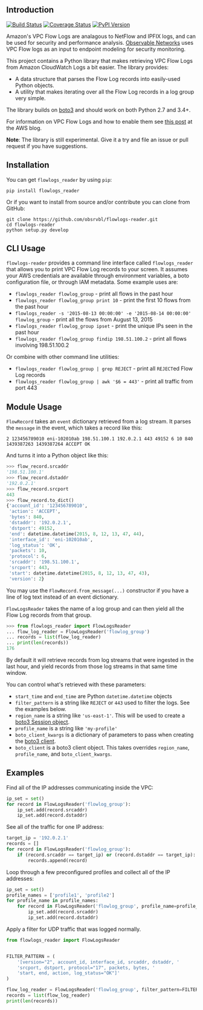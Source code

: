 ## Introduction

[![Build Status](https://travis-ci.org/obsrvbl/flowlogs-reader.svg?branch=master)](https://travis-ci.org/obsrvbl/flowlogs-reader)
[![Coverage Status](https://coveralls.io/repos/obsrvbl/flowlogs-reader/badge.svg?branch=master&service=github)](https://coveralls.io/github/obsrvbl/flowlogs-reader?branch=master)
[![PyPI Version](https://img.shields.io/pypi/v/flowlogs_reader.svg)](https://pypi.python.org/pypi/flowlogs_reader)

Amazon's VPC Flow Logs are analagous to NetFlow and IPFIX logs, and can be used for security and performance analysis. [Observable Networks](https://observable.net) uses VPC Flow logs as an input to endpoint modeling for security monitoring.

This project contains a Python library that makes retrieving VPC Flow Logs from Amazon CloudWatch Logs a bit easier. The library provides:

* A data structure that parses the Flow Log records into easily-used Python objects.
* A utility that makes iterating over all the Flow Log records in a log group very simple.

The library builds on [boto3](https://github.com/boto/boto3) and should work on both Python 2.7 and 3.4+.

For information on VPC Flow Logs and how to enable them see [this post](https://aws.amazon.com/blogs/aws/vpc-flow-logs-log-and-view-network-traffic-flows/) at the AWS blog.

__Note__: The library is still experimental. Give it a try and file an issue or pull request if you have suggestions.

## Installation

You can get `flowlogs_reader` by using `pip`:

```
pip install flowlogs_reader
```

Or if you want to install from source and/or contribute you can clone from GitHub:

```
git clone https://github.com/obsrvbl/flowlogs-reader.git
cd flowlogs-reader
python setup.py develop
```

## CLI Usage

`flowlogs-reader` provides a command line interface called `flowlogs_reader` that allows you to print VPC Flow Log records to your screen. It assumes your AWS credentials are available through environment variables, a boto configuration file, or through IAM metadata. Some example uses are:

* `flowlogs_reader flowlog_group` - print all flows in the past hour
* `flowlogs_reader flowlog_group print 10` - print the first 10 flows from the past hour
* `flowlogs_reader -s '2015-08-13 00:00:00' -e '2015-08-14 00:00:00' flowlog_group` - print all the flows from August 13, 2015
* `flowlogs_reader flowlog_group ipset` - print the unique IPs seen in the past hour
* `flowlogs_reader flowlog_group findip 198.51.100.2` - print all flows involving 198.51.100.2

Or combine with other command line utilities:

* `flowlogs_reader flowlog_group | grep REJECT` - print all `REJECT`ed Flow Log records
* `flowlogs_reader flowlog_group | awk '$6 = 443'` - print all traffic from port 443

## Module Usage

`FlowRecord` takes an `event` dictionary retrieved from a log stream. It parses the `message` in the event, which takes a record like this:

```
2 123456789010 eni-102010ab 198.51.100.1 192.0.2.1 443 49152 6 10 840 1439387263 1439387264 ACCEPT OK
```

And turns it into a Python object like this:

```python
>>> flow_record.srcaddr
'198.51.100.1'
>>> flow_record.dstaddr
'192.0.2.1'
>>> flow_record.srcport
443
>>> flow_record.to_dict()
{'account_id': '123456789010',
 'action': 'ACCEPT',
 'bytes': 840,
 'dstaddr': '192.0.2.1',
 'dstport': 49152,
 'end': datetime.datetime(2015, 8, 12, 13, 47, 44),
 'interface_id': 'eni-102010ab',
 'log_status': 'OK',
 'packets': 10,
 'protocol': 6,
 'srcaddr': '198.51.100.1',
 'srcport': 443,
 'start': datetime.datetime(2015, 8, 12, 13, 47, 43),
 'version': 2}
```

You may use the `FlowRecord.from_message(...)` constructor if you have a line of log text instead of an event dictionary.

`FlowLogsReader` takes the name of a log group and can then yield all the Flow Log records from that group.

```python
>>> from flowlogs_reader import FlowLogsReader
... flow_log_reader = FlowLogsReader('flowlog_group')
... records = list(flow_log_reader)
... print(len(records))
176
```

By default it will retrieve records from log streams that were ingested in the last hour, and yield records from those log streams in that same time window.

You can control what's retrieved with these parameters:
* `start_time` and `end_time` are Python `datetime.datetime` objects
* `filter_pattern` is a string like `REJECT` or `443` used to filter the logs. See the examples below.
* `region_name` is a string like `'us-east-1'`. This will be used to create a [boto3 Session object](http://boto3.readthedocs.io/en/latest/reference/core/session.html#boto3.session.Session).
* `profile_name` is a string like `'my-profile'`
* `boto_client_kwargs` is a dictionary of parameters to pass when creating the [boto3 client](http://boto3.readthedocs.io/en/latest/reference/core/session.html#boto3.session.Session.client).
* `boto_client` is a boto3 client object. This takes overrides `region_name`, `profile_name`, and `boto_client_kwargs`.

## Examples

Find all of the IP addresses communicating inside the VPC:

```python
ip_set = set()
for record in FlowLogsReader('flowlog_group'):
    ip_set.add(record.srcaddr)
    ip_set.add(record.dstaddr)
```

See all of the traffic for one IP address:

```python
target_ip = '192.0.2.1'
records = []
for record in FlowLogsReader('flowlog_group'):
    if (record.srcaddr == target_ip) or (record.dstaddr == target_ip):
        records.append(record)
```

Loop through a few preconfigured profiles and collect all of the IP addresses:

```python
ip_set = set()
profile_names = ['profile1', 'profile2']
for profile_name in profile_names:
    for record in FlowLogsReader('flowlog_group', profile_name=profile_name):
        ip_set.add(record.srcaddr)
        ip_set.add(record.dstaddr)
```

Apply a filter for UDP traffic that was logged normally.

```python
from flowlogs_reader import FlowLogsReader


FILTER_PATTERN = (
    '[version="2", account_id, interface_id, srcaddr, dstaddr, '
    'srcport, dstport, protocol="17", packets, bytes, '
    'start, end, action, log_status="OK"]'
)

flow_log_reader = FlowLogsReader('flowlog_group', filter_pattern=FILTER_PATTERN)
records = list(flow_log_reader)
print(len(records))
```
